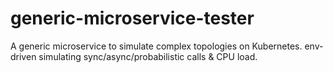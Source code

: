 # generic-microservice-tester
A generic microservice to simulate complex topologies on Kubernetes. env-driven simulating sync/async/probabilistic calls &amp; CPU load.

